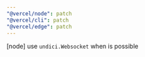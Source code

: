 ```yaml
---
"@vercel/node": patch
"@vercel/cli": patch
"@vercel/edge": patch
---
```


[node] use `undici.Websocket` when is possible
